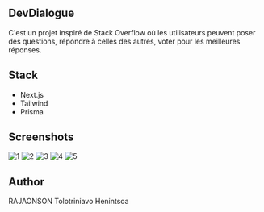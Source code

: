 ## DevDialogue

C'est un projet inspiré de Stack Overflow où les utilisateurs peuvent poser des questions, répondre à celles des autres, voter pour les meilleures réponses.

## Stack

- Next.js
- Tailwind
- Prisma

## Screenshots

![1](/images/1.png)
![2](/images/2.png)
![3](/images/3.png)
![4](/images/4.png)
![5](/images/5.png)

## Author

RAJAONSON Tolotriniavo Henintsoa
